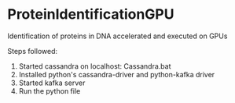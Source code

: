 # ProteinIdentificationGPU
Identification of proteins in DNA accelerated and executed on GPUs

Steps followed:
1. Started cassandra on localhost: Cassandra.bat
2. Installed python's cassandra-driver and python-kafka driver
3. Started kafka server
4. Run the python file
